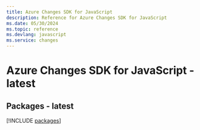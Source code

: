 ```yaml
---
title: Azure Changes SDK for JavaScript
description: Reference for Azure Changes SDK for JavaScript
ms.date: 05/30/2024
ms.topic: reference
ms.devlang: javascript
ms.service: changes
---
```

# Azure Changes SDK for JavaScript - latest
## Packages - latest
[!INCLUDE [packages](changes-index.md)]